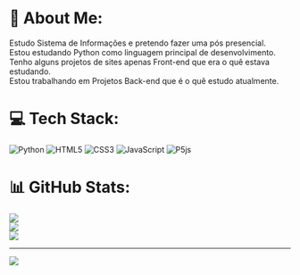 # 💫 About Me:
Estudo Sistema de Informações e pretendo fazer uma pós presencial.<br>Estou estudando Python como linguagem principal de desenvolvimento.<br>Tenho alguns projetos de sites apenas Front-end que era o quê estava estudando.<br>Estou trabalhando em Projetos Back-end que é o quê estudo atualmente.<br>


# 💻 Tech Stack:
![Python](https://img.shields.io/badge/python-3670A0?style=for-the-badge&logo=python&logoColor=ffdd54) ![HTML5](https://img.shields.io/badge/html5-%23E34F26.svg?style=for-the-badge&logo=html5&logoColor=white) ![CSS3](https://img.shields.io/badge/css3-%231572B6.svg?style=for-the-badge&logo=css3&logoColor=white) ![JavaScript](https://img.shields.io/badge/javascript-%23323330.svg?style=for-the-badge&logo=javascript&logoColor=%23F7DF1E) ![P5js](https://img.shields.io/badge/p5.js-ED225D?style=for-the-badge&logo=p5.js&logoColor=FFFFFF)
# 📊 GitHub Stats:
![](https://github-readme-stats.vercel.app/api?username=@nak-su-blue&theme=nightowl&hide_border=false&include_all_commits=false&count_private=false)<br/>
![](https://github-readme-streak-stats.herokuapp.com/?user=@nak-su-blue&theme=nightowl&hide_border=false)<br/>
![](https://github-readme-stats.vercel.app/api/top-langs/?username=@nak-su-blue&theme=nightowl&hide_border=false&include_all_commits=false&count_private=false&layout=compact)


---
[![](https://visitcount.itsvg.in/api?id=@nak-su-blue&icon=0&color=0)](https://visitcount.itsvg.in)

<!-- Proudly created with GPRM ( https://gprm.itsvg.in ) -->
